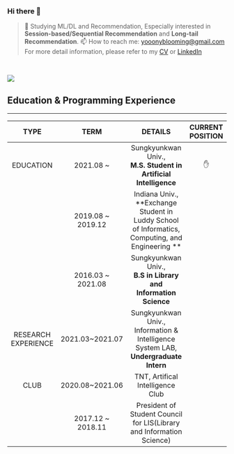### Hi there 👋

> 📝 Studying ML/DL and Recommendation, Especially interested in **Session-based/Sequential Recommendation** and **Long-tail Recommendation**.
> 📫 How to reach me: yooonyblooming@gmail.com
> For more detail information, please refer to my [CV]() or [LinkedIn](https://www.linkedin.com/in/yang-heeyoon-738836217)
<br>


![](http://github-profile-summary-cards.vercel.app/api/cards/profile-details?username=yoony02) 


## Education & Programming Experience
--------------------------------
|  TYPE    | TERM     |  DETAILS   |  CURRENT POSITION |
| :----: | :----: | :----: | :----: |
| EDUCATION    |  2021.08 ~   |  Sungkyunkwan Univ., <br> **M.S. Student in Artificial Intelligence**    | ✋ |
|     |  2019.08 ~ 2019.12   |  Indiana Univ., <br> **Exchange Student in Luddy School of Informatics, Computing, and Engineering **    |  |      
|     |  2016.03 ~ 2021.08   |  Sungkyunkwan Univ., <br> **B.S in Library and Information Science**    |  |
| RESEARCH EXPERIENCE     |   2021.03~2021.07   |  Sungkyunkwan Univ., <br>Information & Intelligence System LAB, <br>**Undergraduate Intern** |  |
| CLUB    |    2020.08~2021.06  |  TNT, Artifical Intelligence Club  | |
|     |    2017.12 ~ 2018.11  |  President of Student Council for LIS(Library and Information Science)  | |


<!--
**yoony02/yoony02** is a ✨ _special_ ✨ repository because its `README.md` (this file) appears on your GitHub profile.

Here are some ideas to get you started:

- 🔭 I’m currently working on ...
- 🌱 I’m currently learning ...
- 👯 I’m looking to collaborate on ...
- 🤔 I’m looking for help with ...
- 💬 Ask me about ...
- 📫 How to reach me: ...
- 😄 Pronouns: ...
- ⚡ Fun fact: ...
-->
